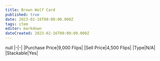 ```yaml
---
title: Brown Wolf Card
published: true
date: 2023-02-16T00:00:00.000Z
tags: item
editor: markdown
dateCreated: 2023-02-16T00:00:00.000Z
---
```


null
|-|-|
|Purchase Price|9,000 Flips|
|Sell Price|4,500 Flips|
|Type|N/A|
|Stackable|Yes|

